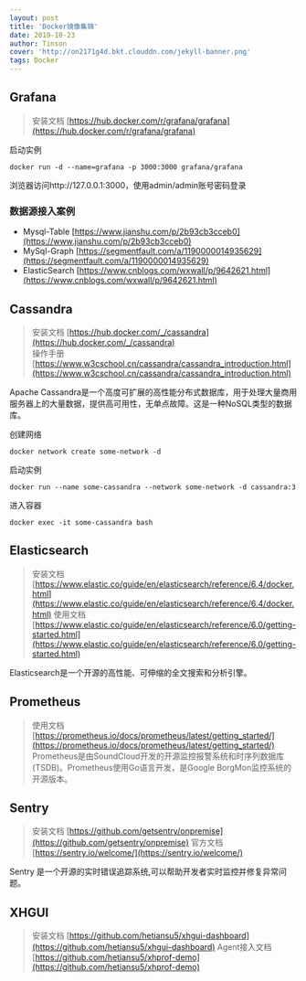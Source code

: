 ```yaml
---
layout: post
title: 'Docker镜像集锦'
date: 2019-10-23
author: Tinson
cover: 'http://on2171g4d.bkt.clouddn.com/jekyll-banner.png'
tags: Docker
---
```


## Grafana
> 安装文档 [https://hub.docker.com/r/grafana/grafana](https://hub.docker.com/r/grafana/grafana)

启动实例  

```shell
docker run -d --name=grafana -p 3000:3000 grafana/grafana
```
浏览器访问http://127.0.0.1:3000，使用admin/admin账号密码登录  

### 数据源接入案例
- Mysql-Table [https://www.jianshu.com/p/2b93cb3cceb0](https://www.jianshu.com/p/2b93cb3cceb0)
- MySql-Graph [https://segmentfault.com/a/1190000014935629](https://segmentfault.com/a/1190000014935629)
- ElasticSearch [https://www.cnblogs.com/wxwall/p/9642621.html](https://www.cnblogs.com/wxwall/p/9642621.html)

## Cassandra
> 安装文档 [https://hub.docker.com/_/cassandra](https://hub.docker.com/_/cassandra)  
> 操作手册 [https://www.w3cschool.cn/cassandra/cassandra_introduction.html](https://www.w3cschool.cn/cassandra/cassandra_introduction.html)    

Apache Cassandra是一个高度可扩展的高性能分布式数据库，用于处理大量商用服务器上的大量数据，提供高可用性，无单点故障。这是一种NoSQL类型的数据库。

创建网络  

```
docker network create some-network -d
```  

启动实例  

```
docker run --name some-cassandra --network some-network -d cassandra:3
```  

进入容器  

```
docker exec -it some-cassandra bash
```

## Elasticsearch
> 安装文档 [https://www.elastic.co/guide/en/elasticsearch/reference/6.4/docker.html](https://www.elastic.co/guide/en/elasticsearch/reference/6.4/docker.html)
> 使用文档 [https://www.elastic.co/guide/en/elasticsearch/reference/6.0/getting-started.html](https://www.elastic.co/guide/en/elasticsearch/reference/6.0/getting-started.html)

Elasticsearch是一个开源的高性能、可伸缩的全文搜索和分析引擎。

## Prometheus
> 使用文档 [https://prometheus.io/docs/prometheus/latest/getting_started/](https://prometheus.io/docs/prometheus/latest/getting_started/)
Prometheus是由SoundCloud开发的开源监控报警系统和时序列数据库(TSDB)。Prometheus使用Go语言开发，是Google BorgMon监控系统的开源版本。

## Sentry
> 安装文档 [https://github.com/getsentry/onpremise](https://github.com/getsentry/onpremise)
> 官方文档 [https://sentry.io/welcome/](https://sentry.io/welcome/)

Sentry 是一个开源的实时错误追踪系统,可以帮助开发者实时监控并修复异常问题。

## XHGUI
> 安装文档 [https://github.com/hetiansu5/xhgui-dashboard](https://github.com/hetiansu5/xhgui-dashboard)
> Agent接入文档 [https://github.com/hetiansu5/xhprof-demo](https://github.com/hetiansu5/xhprof-demo)
